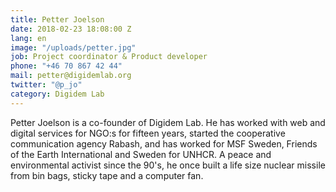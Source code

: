 ```yaml
---
title: Petter Joelson
date: 2018-02-23 18:08:00 Z
lang: en
image: "/uploads/petter.jpg"
job: Project coordinator & Product developer
phone: "+46 70 867 42 44"
mail: petter@digidemlab.org
twitter: "@p_jo"
category: Digidem Lab
---
```


Petter Joelson is a co-founder of Digidem Lab. He has worked with web
  and digital services for NGO:s for fifteen years, started the cooperative communication
  agency Rabash, and has worked for MSF Sweden, Friends of the Earth International
  and Sweden for UNHCR. A peace and environmental activist since the 90's, he once
  built a life size nuclear missile from bin bags, sticky tape and a computer fan.
